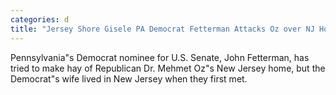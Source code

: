 ```yaml
---
categories: d
title: "Jersey Shore Gisele PA Democrat Fetterman Attacks Oz over NJ Home but His Wife Lived There"
---
```

Pennsylvania"s Democrat nominee for U.S. Senate, John Fetterman, has tried to make hay of Republican Dr. Mehmet Oz"s New Jersey home, but the Democrat"s wife lived in New Jersey when they first met.